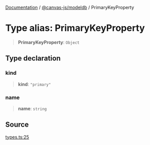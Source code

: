 [Documentation](../../../index.md) / [@canvas-js/modeldb](../index.md) / PrimaryKeyProperty

# Type alias: PrimaryKeyProperty

> **PrimaryKeyProperty**: `Object`

## Type declaration

### kind

> **kind**: `"primary"`

### name

> **name**: `string`

## Source

[types.ts:25](https://github.com/canvasxyz/canvas/blob/4c6b729f/packages/modeldb/src/types.ts#L25)
